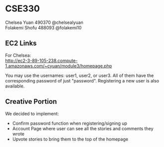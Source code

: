 # CSE330
Chelsea Yuan 490370 @chelsealyuan\
Folakemi Shofu 488093 @folakemi10



## EC2 Links
For Chelsea:\
http://ec2-3-89-105-238.compute-1.amazonaws.com/~cyuan/module3/homepage.php

You may use the usernames: user1, user2, or user3. All of them have the corresponding password of just "password". Registering a new user is also available.

## Creative Portion
We decided to implement:
* Confirm password function when registering/signing up
* Account Page where user can see all the stories and comments they wrote
* Upvote stories to bring them to the top of the homepage
